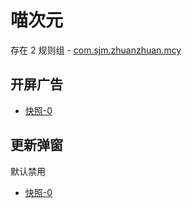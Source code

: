 # 喵次元

存在 2 规则组 - [com.sjm.zhuanzhuan.mcy](/src/apps/com.sjm.zhuanzhuan.mcy.ts)

## 开屏广告

- [快照-0](https://i.gkd.li/import/13391977)

## 更新弹窗

默认禁用

- [快照-0](https://i.gkd.li/import/13392514)

